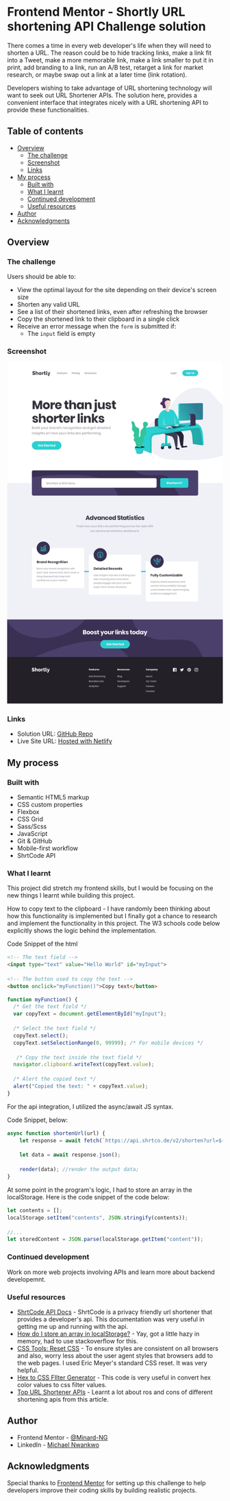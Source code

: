 # Frontend Mentor - Shortly URL shortening API Challenge solution

There comes a time in every web developer's life when they will need to shorten a URL. The reason could be to hide tracking links, make a link fit into a Tweet, make a more memorable link, make a link smaller to put it in print, add branding to a link, run an A/B test, retarget a link for market research, or maybe swap out a link at a later time (link rotation).

Developers wishing to take advantage of URL shortening technology will want to seek out URL Shortener APIs. The solution here, provides a convenient interface that integrates nicely with a URL shortening API to provide these functionalities.

## Table of contents

- [Overview](#overview)
  - [The challenge](#the-challenge)
  - [Screenshot](#screenshot)
  - [Links](#links)
- [My process](#my-process)
  - [Built with](#built-with)
  - [What I learnt](#what-i-learnt)
  - [Continued development](#continued-development)
  - [Useful resources](#useful-resources)
- [Author](#author)
- [Acknowledgments](#acknowledgments)

## Overview

### The challenge

Users should be able to:

- View the optimal layout for the site depending on their device's screen size
- Shorten any valid URL
- See a list of their shortened links, even after refreshing the browser
- Copy the shortened link to their clipboard in a single click
- Receive an error message when the `form` is submitted if:
  - The `input` field is empty

### Screenshot

![](./design/desktop-design.jpg)

### Links

- Solution URL: [GitHub Repo](https://github.com/Minard-NG/url-shortener-app)
- Live Site URL: [Hosted with Netlify](https://shrtcode.netlify.app/)

## My process

### Built with

- Semantic HTML5 markup
- CSS custom properties
- Flexbox
- CSS Grid
- Sass/Scss
- JavaScript
- Git & GitHub
- Mobile-first workflow
- ShrtCode API

### What I learnt

This project did stretch my frontend skills, but I would be focusing on the new things I learnt while building this project.

How to copy text to the clipboard - I have randomly been thinking about how this functionality is implemented but I finally got a chance to research and implement the functionality in this project. The W3 schools code below explicitly shows the logic behind the implementation.

Code Snippet of the html

```html
<!-- The text field -->
<input type="text" value="Hello World" id="myInput">

<!-- The button used to copy the text -->
<button onclick="myFunction()">Copy text</button>
```

```js
function myFunction() {
  /* Get the text field */
  var copyText = document.getElementById("myInput");

  /* Select the text field */
  copyText.select();
  copyText.setSelectionRange(0, 99999); /* For mobile devices */

   /* Copy the text inside the text field */
  navigator.clipboard.writeText(copyText.value);

  /* Alert the copied text */
  alert("Copied the text: " + copyText.value);
}
```

For the api integration, I utilized the async/await JS syntax.

Code Snippet, below:
```js
async function shortenUrl(url) {
    let response = await fetch(`https://api.shrtco.de/v2/shorten?url=${url}`);

    let data = await response.json();

    render(data); //render the output data;
}
```

At some point in the program's logic, I had to store an array in the localStorage. Here is the code snippet of the code below:
```js
let contents = [];
localStorage.setItem("contents", JSON.stringify(contents));

//...
let storedContent = JSON.parse(localStorage.getItem("content"));
```

### Continued development

Work on more web projects involving APIs and learn more about backend developemnt.


### Useful resources

- [ShrtCode API Docs](https://shrtco.de/docs/) - ShrtCode is a privacy friendly url shortener that provides a developer's api. This documentation was very useful in getting me up and running with the api.
- [How do I store an array in localStorage?](https://stackoverflow.com/questions/3357553/how-do-i-store-an-array-in-localstorage#:~:text=Use%20localStorage.,work%20with%20the%20sessionStorage%20object.) - Yay, got a little hazy in memory, had to use stackoverflow for this.
- [CSS Tools: Reset CSS](https://meyerweb.com/eric/tools/css/reset/) - To ensure styles are consistent on all browsers and also, worry less about the user agent styles that browsers add to the web pages. I used Eric Meyer's standard CSS reset. It was very helpful.
- [Hex to CSS FIlter Generator](https://codepen.io/sosuke/pen/Pjoqqp) - This code is very useful in convert hex color values to css filter values.
- [Top URL Shortener APIs](https://www.programmableweb.com/news/10-top-url-shortener-apis/brief/2020/06/21) - Learnt a lot about ros and cons of different shortening apis from this article.


## Author

- Frontend Mentor - [@Minard-NG](https://www.frontendmentor.io/profile/Minard-NG)
- LinkedIn - [Michael Nwankwo](https://www.linkedin.com/in/michael-nwankwo/)


## Acknowledgments

Special thanks to [Frontend Mentor](https://www.frontendmentor.io) for setting up this challenge to help developers improve their coding skills by building realistic projects.


